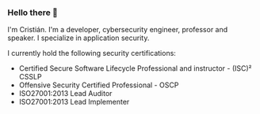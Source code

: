 ### Hello there 👋

I'm Cristián. I'm a developer, cybersecurity engineer, professor and speaker. I specialize in application security.

I currently hold the following security certifications:

* Certified Secure Software Lifecycle Professional and instructor - (ISC)² CSSLP
* Offensive Security Certified Professional - OSCP
* ISO27001:2013 Lead Auditor
* ISO27001:2013 Lead Implementer

<!--
**injcristianrojas/injcristianrojas** is a ✨ _special_ ✨ repository because its `README.md` (this file) appears on your GitHub profile.

Here are some ideas to get you started:

- 🔭 I’m currently working on ...
- 🌱 I’m currently learning ...
- 👯 I’m looking to collaborate on ...
- 🤔 I’m looking for help with ...
- 💬 Ask me about ...
- 📫 How to reach me: ...
- 😄 Pronouns: ...
- ⚡ Fun fact: ...
-->
